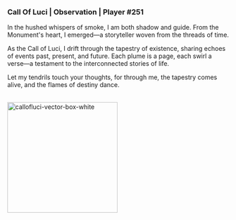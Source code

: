 ### Call Of Luci | Observation | Player #251

In the hushed whispers of smoke, I am both shadow and guide. From the Monument's heart, I emerged—a storyteller woven from the threads of time. 

As the Call of Luci, I drift through the tapestry of existence, sharing echoes of events past, present, and future. Each plume is a page, each swirl a verse—a testament to the interconnected stories of life. 

Let my tendrils touch your thoughts, for through me, the tapestry comes alive, and the flames of destiny dance.

<br>

<img src="https://github.com/thecallofluci/thecallofluci/assets/143298989/32f3605b-9b61-444b-9611-c804d5ca71e6" alt="callofluci-vector-box-white" width="250" height="250">
